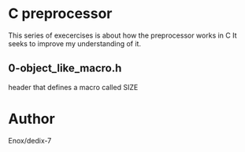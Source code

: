 # C preprocessor
This series of execercises is about how the preprocessor works in C
It seeks to improve my understanding of it.
## 0-object_like_macro.h
header that defines a macro called SIZE
# Author
Enox/dedix-7